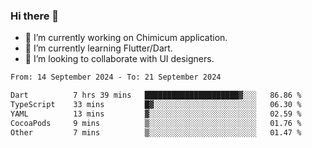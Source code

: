 ### Hi there 👋

<!--
**devcat37/devcat37** is a ✨ _special_ ✨ repository because its `README.md` (this file) appears on your GitHub profile.-->


- 🔭 I’m currently working on Chimicum application.
- 🌱 I’m currently learning Flutter/Dart.
- 👯 I’m looking to collaborate with UI designers.
<!-- - 🤔 I’m looking for help with ... -->

<!--START_SECTION:waka-->

```txt
From: 14 September 2024 - To: 21 September 2024

Dart          7 hrs 39 mins   █████████████████████▓░░░   86.86 %
TypeScript    33 mins         █▓░░░░░░░░░░░░░░░░░░░░░░░   06.30 %
YAML          13 mins         ▓░░░░░░░░░░░░░░░░░░░░░░░░   02.59 %
CocoaPods     9 mins          ▒░░░░░░░░░░░░░░░░░░░░░░░░   01.76 %
Other         7 mins          ▒░░░░░░░░░░░░░░░░░░░░░░░░   01.47 %
```

<!--END_SECTION:waka-->
